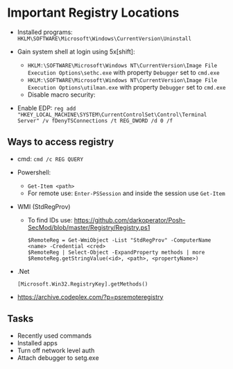 # Important Registry Locations

- Installed programs: `HKLM\SOFTWARE\Microsoft\Windows\CurrentVersion\Uninstall`
- Gain system shell at login using 5x[shift]:

  - `HKLM:\SOFTWARE\Microsoft\Windows NT\CurrentVersion\Image File Execution Options\sethc.exe` with property `Debugger` set to `cmd.exe`
  - `HKLM:\SOFTWARE\Microsoft\Windows NT\CurrentVersion\Image File Execution Options\utilman.exe` with property `Debugger` set to `cmd.exe`
  - Disable macro security:

- Enable EDP: `reg add "HKEY_LOCAL_MACHINE\SYSTEM\CurrentControlSet\Control\Terminal Server" /v fDenyTSConnections /t REG_DWORD /d 0 /f`

## Ways to access registry

- cmd: `cmd /c REG QUERY`

- Powershell:

  - `Get-Item <path>`
  - For remote use: `Enter-PSSession` and inside the session use `Get-Item`

- WMI (StdRegProv)

  - To find IDs use: <https://github.com/darkoperator/Posh-SecMod/blob/master/Registry/Registry.ps1>

    ```
    $RemoteReg = Get-WmiObject -List "StdRegProv" -ComputerName <name> -Credential <cred>
    $RemoteReg | Select-Object -ExpandProperty methods | more
    $RemoteReg.getStringValue(<id>, <path>, <propertyName>)
    ```

- .Net

  ```
  [Microsoft.Win32.RegistryKey].getMethods()
  ```

- <https://archive.codeplex.com/?p=psremoteregistry>

## Tasks

- Recently used commands
- Installed apps
- Turn off network level auth
- Attach debugger to setg.exe
